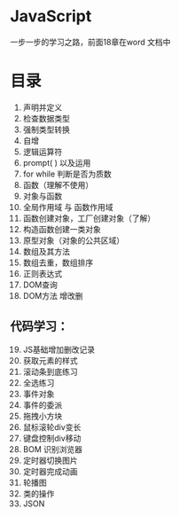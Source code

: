  # JavaScript 
一步一步的学习之路，前面18章在word 文档中

目录
======

01. 声明并定义
02. 检查数据类型
03. 强制类型转换								
04. 自增 									
05. 逻辑运算符								
06. prompt( ) 以及运用						
07. for while 判断是否为质数					
08. 函数（理解不使用）						
09. 对象与函数
10. 全局作用域 与 函数作用域
11. 函数创建对象，工厂创建对象（了解）
12. 构造函数创建一类对象
13. 原型对象（对象的公共区域）
14. 数组及其方法
15. 数组去重，数组排序
16. 正则表达式
17. DOM查询 
18. DOM方法 增改删

代码学习：
--------
19. JS基础增加删改记录
20. 获取元素的样式
21. 滚动条到底练习
22. 全选练习
23. 事件对象
24. 事件的委派
25. 拖拽小方块
26. 鼠标滚轮div变长
27. 键盘控制div移动
28. BOM 识别浏览器
29. 定时器切换图片
30. 定时器完成动画
31. 轮播图
32. 类的操作
33. JSON
